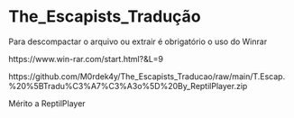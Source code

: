 # The_Escapists_Tradução
Para descompactar o arquivo ou extrair é obrigatório o uso do Winrar
<p>https://www.win-rar.com/start.html?&L=9<p/>
<p>https://github.com/M0rdek4y/The_Escapists_Traducao/raw/main/T.Escap.%20%5BTradu%C3%A7%C3%A3o%5D%20By_ReptilPlayer.zip<p/>
<p> Mérito a ReptilPlayer</p>
